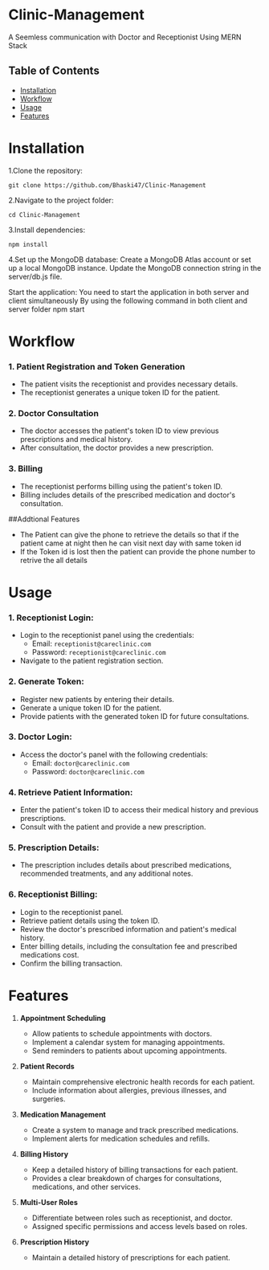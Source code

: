 # Clinic-Management
A Seemless communication with Doctor and Receptionist Using MERN Stack

## Table of Contents

- [Installation](#installation)
- [Workflow](#workflow)
- [Usage](#usage)
- [Features](#features)

# Installation
1.Clone the repository:

    git clone https://github.com/Bhaski47/Clinic-Management

2.Navigate to the project folder:

    cd Clinic-Management

3.Install dependencies:

    npm install

4.Set up the MongoDB database:
    Create a MongoDB Atlas account or set up a local MongoDB instance.
    Update the MongoDB connection string in the server/db.js file.

Start the application:
  You need to start the application in both server and client simultaneously
  By using the following command in both client and server folder
    npm start

# Workflow

### 1. Patient Registration and Token Generation

- The patient visits the receptionist and provides necessary details.
- The receptionist generates a unique token ID for the patient.

### 2. Doctor Consultation

- The doctor accesses the patient's token ID to view previous prescriptions and medical history.
- After consultation, the doctor provides a new prescription.

### 3. Billing

- The receptionist performs billing using the patient's token ID.
- Billing includes details of the prescribed medication and doctor's consultation.

##Addtional Features 

- The Patient can give the phone to retrieve the details so that if the patient came at night then he can visit next day with same token id
- If the Token id is lost then the patient can provide the phone number to retrive the all details

# Usage

### 1. Receptionist Login:

- Login to the receptionist panel using the credentials:
  - Email: `receptionist@careclinic.com`
  - Password: `receptionist@careclinic.com`
- Navigate to the patient registration section.

### 2. Generate Token:

- Register new patients by entering their details.
- Generate a unique token ID for the patient.
- Provide patients with the generated token ID for future consultations.

### 3. Doctor Login:

- Access the doctor's panel with the following credentials:
  - Email: `doctor@careclinic.com`
  - Password: `doctor@careclinic.com`

### 4. Retrieve Patient Information:

- Enter the patient's token ID to access their medical history and previous prescriptions.
- Consult with the patient and provide a new prescription.

### 5. Prescription Details:

- The prescription includes details about prescribed medications, recommended treatments, and any additional notes.

### 6. Receptionist Billing:

- Login to the receptionist panel.
- Retrieve patient details using the token ID.
- Review the doctor's prescribed information and patient's medical history.
- Enter billing details, including the consultation fee and prescribed medications cost.
- Confirm the billing transaction.

# Features

1. **Appointment Scheduling**
   - Allow patients to schedule appointments with doctors.
   - Implement a calendar system for managing appointments.
   - Send reminders to patients about upcoming appointments.

2. **Patient Records**
   - Maintain comprehensive electronic health records for each patient.
   - Include information about allergies, previous illnesses, and surgeries.

3. **Medication Management**
   - Create a system to manage and track prescribed medications.
   - Implement alerts for medication schedules and refills.

4. **Billing History**
   - Keep a detailed history of billing transactions for each patient.
   - Provides a clear breakdown of charges for consultations, medications, and other services.

5. **Multi-User Roles**
   - Differentiate between roles such as receptionist, and doctor.
   - Assigned specific permissions and access levels based on roles.

6. **Prescription History**
   - Maintain a detailed history of prescriptions for each patient.
